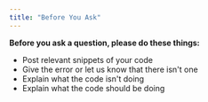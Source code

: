 ```yaml
---
title: "Before You Ask"
---
```


 
**Before you ask a question, please do these things:**
- Post relevant snippets of your code
- Give the error or let us know that there isn't one
- Explain what the code isn't doing
- Explain what the code should be doing